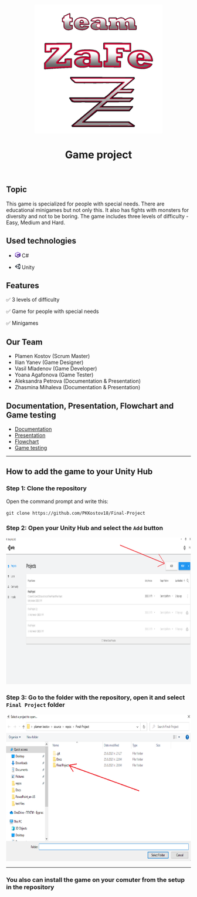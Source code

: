 <p align="center" text-align="center">
<img src="https://github.com/PKKostov18/Final-Project/blob/main/Docs/ZaFe_logo.png" width="350" height="350">  
  
<h1 align="center" >Game project </h1>
</p>
<br>

## Topic

This game is specialized for people with special needs. There are educational minigames but not only this. It also has fights with monsters for diversity and not to be
boring. The game includes three levels of difficulty - Easy, Medium and Hard.

## Used technologies

- <img src="https://github.com/PKKostov18/Final-Project/blob/main/Docs/C%23_logo.png" width="15" height="15"> C#

- <img src="https://github.com/PKKostov18/Final-Project/blob/main/Docs/Unity_logo.png" width="15" height="15"> Unity

## Features

✅ 3 levels of difficulty

✅ Game for people with special needs

✅ Minigames

## Our Team

- Plamen Kostov (Scrum Master)
- Ilian Yanev (Game Designer)
- Vasil Mladenov (Game Developer)
- Yoana Agafonova (Game Tester)
- Aleksandra Petrova (Documentation & Presentation)
- Zhasmina Mihaleva (Documentation & Presentation)

## Documentation, Presentation, Flowchart and Game testing

- [Documentation]()
- [Presentation]()
- [Flowchart]()
- [Game testing]()

***

## How to add the game to your Unity Hub

### Step 1: Clone the repository

Open the command prompt and write this:

`git clone https://github.com/PKKostov18/Final-Project`

### Step 2: Open your Unity Hub and select the `Add` button

<img src="https://github.com/PKKostov18/Final-Project/blob/main/Docs/Unity_hub.png" width="1877" height="400">

### Step 3: Go to the folder with the repository, open it and select `Final Project` folder

<img src="https://github.com/PKKostov18/Final-Project/blob/main/Docs/Folder_image.png" width="800" height="400">

***

### You also can install the game on your comuter from the setup in the repository
